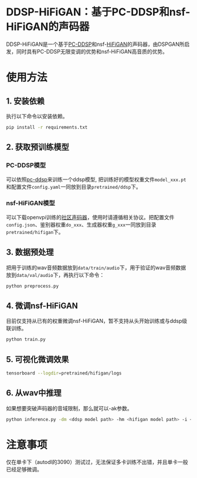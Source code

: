 # DDSP-HiFiGAN：基于PC-DDSP和nsf-HiFiGAN的声码器

DDSP-HiFiGAN是一个基于[PC-DDSP](https://github.com/yxlllc/pc-ddsp)和nsf-[HiFiGAN](https://github.com/jik876/hifi-gan)的声码器，由DSPGAN所启发，同时具有PC-DDSP无限变调的优势和nsf-HiFiGAN高音质的优势。

# 使用方法

## 1. 安装依赖
执行以下命令以安装依赖。
```bash
pip install -r requirements.txt 
```
## 2. 获取预训练模型

### PC-DDSP模型
可以依照[pc-ddsp](https://github.com/yxlllc/pc-ddsp)来训练一个ddsp模型, 把训练好的模型权重文件`model_xxx.pt`和配置文件`config.yaml`一同放到目录`pretrained/ddsp`下。

### nsf-HiFiGAN模型

可以下载openvpi训练的[社区声码器](https://github.com/openvpi/vocoders/releases)，使用时请遵循相关协议。把配置文件`config.json`、鉴别器权重`do_xxx`、生成器权重`g_xxx`一同放到目录`pretrained/hifigan`下。

## 3. 数据预处理
把用于训练的wav音频数据放到`data/train/audio`下，用于验证的wav音频数据放到`data/val/audio`下，再执行以下命令：
```bash
python preprocess.py
```

## 4. 微调nsf-HiFiGAN
目前仅支持从已有的权重微调nsf-HiFiGAN，暂不支持从头开始训练或与ddsp级联训练。
```bash
python train.py
```

## 5. 可视化微调效果
```bash
tensorboard --logdir=pretrained/hifigan/logs
```

## 6. 从wav中推理
如果想要突破声码器的音域限制，那么就可以-ak参数。
```bash
python inference.py -dm <ddsp model path> -hm <hifigan model path> -i <input.wav> -o <output.wav> -k <keychange (semitones)> -ak <adaptive_key (semitones)>
```
# 注意事项
仅在单卡下（autodl的3090）测试过，无法保证多卡训练不出错，并且单卡一般已经足够微调。
